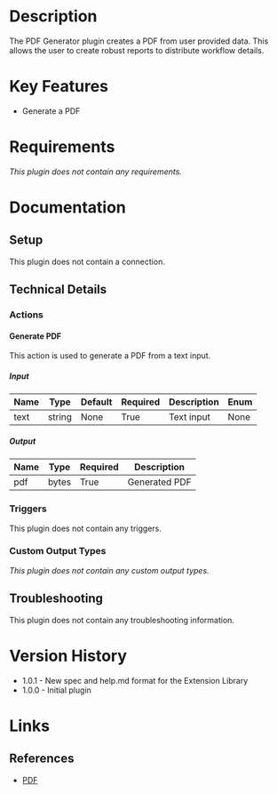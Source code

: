 # Description

The PDF Generator plugin creates a PDF from user provided data. This allows the user to create robust 
reports to distribute workflow details.

# Key Features

* Generate a PDF

# Requirements

_This plugin does not contain any requirements._

# Documentation

## Setup

This plugin does not contain a connection.

## Technical Details

### Actions

#### Generate PDF

This action is used to generate a PDF from a text input.

##### Input

|Name|Type|Default|Required|Description|Enum|
|----|----|-------|--------|-----------|----|
|text|string|None|True|Text input|None|

##### Output

|Name|Type|Required|Description|
|----|----|--------|-----------|
|pdf|bytes|True|Generated PDF|

### Triggers

This plugin does not contain any triggers.

### Custom Output Types

_This plugin does not contain any custom output types._

## Troubleshooting

This plugin does not contain any troubleshooting information.

# Version History

* 1.0.1 - New spec and help.md format for the Extension Library
* 1.0.0 - Initial plugin

# Links

## References

* [PDF](https://en.wikipedia.org/wiki/Portable_Document_Format)

